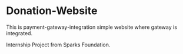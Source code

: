 # Donation-Website

This is payment-gateway-integration simple website where gateway is integrated.

Internship Project from Sparks Foundation.
